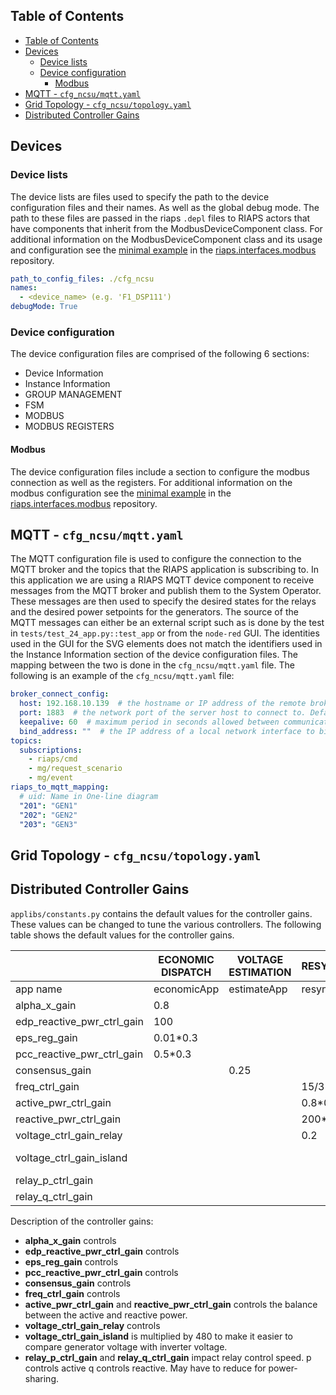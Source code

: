 ## Table of Contents
<!-- TOC -->
  * [Table of Contents](#table-of-contents)
  * [Devices](#devices)
    * [Device lists](#device-lists)
    * [Device configuration](#device-configuration)
      * [Modbus](#modbus)
  * [MQTT - `cfg_ncsu/mqtt.yaml`](#mqtt---cfgncsumqttyaml)
  * [Grid Topology - `cfg_ncsu/topology.yaml`](#grid-topology---cfgncsutopologyyaml)
  * [Distributed Controller Gains](#distributed-controller-gains)
<!-- TOC -->

## Devices

### Device lists
The device lists are files used to specify the path to the device configuration files and their names. As well as the global debug mode. 
The path to these files are passed in the riaps `.depl` files to RIAPS actors that have components that inherit from the ModbusDeviceComponent class.
For additional information on the ModbusDeviceComponent class and its usage and configuration see the [minimal example](https://github.com/RIAPS/interface.modbus.libs/tree/main/example/Minimal) in the [riaps.interfaces.modbus](https://github.com/RIAPS/interface.modbus.libs/tree/main) repository.
```yaml
path_to_config_files: ./cfg_ncsu
names:
  - <device_name> (e.g. 'F1_DSP111')
debugMode: True
```

### Device configuration
The device configuration files are comprised of the following 6 sections:
* Device Information
* Instance Information
* GROUP MANAGEMENT
* FSM
* MODBUS 
* MODBUS REGISTERS


#### Modbus
The device configuration files include a section to configure the modbus connection as well as the registers.
For additional information on the modbus configuration see the [minimal example](https://github.com/RIAPS/interface.modbus.libs/tree/main/example/Minimal) in the [riaps.interfaces.modbus](https://github.com/RIAPS/interface.modbus.libs/tree/main) repository.



## MQTT - `cfg_ncsu/mqtt.yaml`
The MQTT configuration file is used to configure the connection to the MQTT broker and the topics that the RIAPS application is subscribing to. 
In this application we are using a RIAPS MQTT device component to receive messages from the MQTT broker and publish them to the System Operator. These messages are then used to specify the desired states for the relays and the desired power setpoints for the generators. The source of the MQTT messages can either be an external script such as is done by the test in `tests/test_24_app.py::test_app` or from the `node-red` GUI. The identities used in the GUI for the SVG elements does not match the identifiers used in the Instance Information section of the device configuration files. The mapping between the two is done in the `cfg_ncsu/mqtt.yaml` file. The following is an example of the `cfg_ncsu/mqtt.yaml` file:
```yaml
broker_connect_config:
  host: 192.168.10.139  # the hostname or IP address of the remote broker
  port: 1883  # the network port of the server host to connect to. Defaults to 1883. Note that the default port for MQTT over SSL/TLS is 8883 so if you are using tls_set() or tls_set_context(), the port may need providing manually
  keepalive: 60  # maximum period in seconds allowed between communications with the broker. If no other messages are being exchanged, this controls the rate at which the client will send ping messages to the broker
  bind_address: ""  # the IP address of a local network interface to bind this client to, assuming multiple interfaces exist
topics:
  subscriptions:
    - riaps/cmd
    - mg/request_scenario
    - mg/event
riaps_to_mqtt_mapping:
  # uid: Name in One-line diagram
  "201": "GEN1"
  "202": "GEN2"
  "203": "GEN3"
```



## Grid Topology - `cfg_ncsu/topology.yaml`

## Distributed Controller Gains
`applibs/constants.py` contains the default values for the controller gains. These values can be changed to tune the various controllers. The following table shows the default values for the controller gains.

|                            | ECONOMIC DISPATCH | VOLTAGE ESTIMATION | RESYNCHRONIZATION | RELAY OPEN           | RELAY CLOSE           | SECONDARY CONTROL |
|----------------------------|-------------------|--------------------|-------------------|----------------------|-----------------------|-------------------|
| app name                   | economicApp       | estimateApp        | resyncApp         | reconfigRelayOpenApp | reconfigRelayCloseApp | secondApp         |
| alpha_x_gain               | 0.8               |                    |                   |                      |                       |                   |
| edp_reactive_pwr_ctrl_gain | 100               |                    |                   |                      |                       |                   |
| eps_reg_gain               | 0.01*0.3          |                    |                   |                      |                       |                   |
| pcc_reactive_pwr_ctrl_gain | 0.5*0.3           |                    |                   |                      |                       |                   |
| consensus_gain             |                   | 0.25               |                   |                      |                       |                   |
| freq_ctrl_gain             |                   |                    | 15/3              |                      | 15/3                  | 15/3              |
| active_pwr_ctrl_gain       |                   |                    | 0.8*0.1           | 0.8*0.1              | 0.8*0.1               | 0.8*0.1           |
| reactive_pwr_ctrl_gain     |                   |                    | 200*0.1           | 200*0.1              | 200*0.1               | 200*0.1           |
| voltage_ctrl_gain_relay    |                   |                    | 0.2               |                      | 0.2                   |                   |
| voltage_ctrl_gain_island   |                   |                    |                   |                      |                       | 0.2 * 20 * 480    |
| relay_p_ctrl_gain          |                   |                    |                   | 0.0002               |                       |                   |
| relay_q_ctrl_gain          |                   |                    |                   | 0.05                 |                       |                   |


Description of the controller gains:
* **alpha_x_gain** controls
* **edp_reactive_pwr_ctrl_gain** controls
* **eps_reg_gain** controls
* **pcc_reactive_pwr_ctrl_gain** controls
* **consensus_gain** controls
* **freq_ctrl_gain** controls
* **active_pwr_ctrl_gain** and **reactive_pwr_ctrl_gain** controls the balance between the active and reactive power.
* **voltage_ctrl_gain_relay** controls
* **voltage_ctrl_gain_island** is multiplied by 480 to make it easier to compare generator voltage with inverter voltage.
* **relay_p_ctrl_gain** and **relay_q_ctrl_gain** impact relay control speed. p controls active q controls reactive. May have to reduce for power-sharing.

